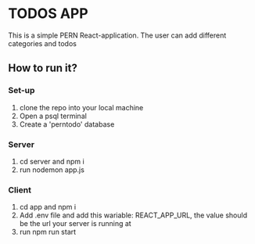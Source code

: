 # TODOS APP
This is a simple PERN React-application. 
The user can add different categories and todos

## How to run it? 

### Set-up
1. clone the repo into your local machine
2. Open a psql terminal 
3. Create a 'perntodo' database

### Server 
1. cd server and npm i 
2. run nodemon app.js 

### Client 
1. cd app and npm i 
2. Add .env file and add this wariable: REACT_APP_URL, the value should be the url your server is running at 
3. run npm run start 